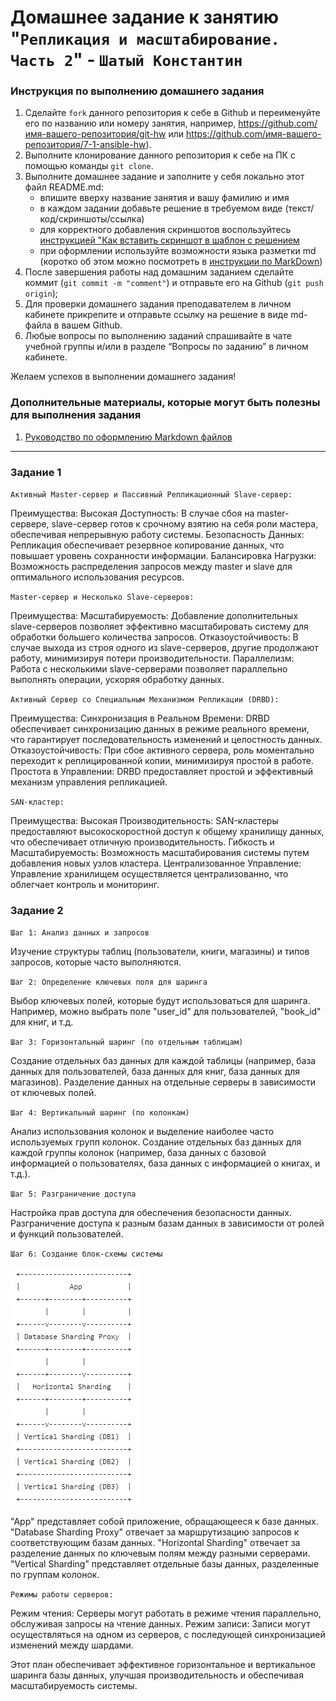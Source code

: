 # Домашнее задание к занятию "`Репликация и масштабирование. Часть 2`" - `Шатый Константин`


### Инструкция по выполнению домашнего задания

   1. Сделайте `fork` данного репозитория к себе в Github и переименуйте его по названию или номеру занятия, например, https://github.com/имя-вашего-репозитория/git-hw или  https://github.com/имя-вашего-репозитория/7-1-ansible-hw).
   2. Выполните клонирование данного репозитория к себе на ПК с помощью команды `git clone`.
   3. Выполните домашнее задание и заполните у себя локально этот файл README.md:
      - впишите вверху название занятия и вашу фамилию и имя
      - в каждом задании добавьте решение в требуемом виде (текст/код/скриншоты/ссылка)
      - для корректного добавления скриншотов воспользуйтесь [инструкцией "Как вставить скриншот в шаблон с решением](https://github.com/netology-code/sys-pattern-homework/blob/main/screen-instruction.md)
      - при оформлении используйте возможности языка разметки md (коротко об этом можно посмотреть в [инструкции  по MarkDown](https://github.com/netology-code/sys-pattern-homework/blob/main/md-instruction.md))
   4. После завершения работы над домашним заданием сделайте коммит (`git commit -m "comment"`) и отправьте его на Github (`git push origin`);
   5. Для проверки домашнего задания преподавателем в личном кабинете прикрепите и отправьте ссылку на решение в виде md-файла в вашем Github.
   6. Любые вопросы по выполнению заданий спрашивайте в чате учебной группы и/или в разделе “Вопросы по заданию” в личном кабинете.
   
Желаем успехов в выполнении домашнего задания!
   
### Дополнительные материалы, которые могут быть полезны для выполнения задания

1. [Руководство по оформлению Markdown файлов](https://gist.github.com/Jekins/2bf2d0638163f1294637#Code)

---

### Задание 1

`Активный Master-сервер и Пассивный Репликационный Slave-сервер:`

Преимущества:
Высокая Доступность: В случае сбоя на master-сервере, slave-сервер готов к срочному взятию на себя роли мастера, обеспечивая непрерывную работу системы.
Безопасность Данных: Репликация обеспечивает резервное копирование данных, что повышает уровень сохранности информации.
Балансировка Нагрузки: Возможность распределения запросов между master и slave для оптимального использования ресурсов.

`Master-сервер и Несколько Slave-серверов:`

Преимущества:
Масштабируемость: Добавление дополнительных slave-серверов позволяет эффективно масштабировать систему для обработки большего количества запросов.
Отказоустойчивость: В случае выхода из строя одного из slave-серверов, другие продолжают работу, минимизируя потери производительности.
Параллелизм: Работа с несколькими slave-серверами позволяет параллельно выполнять операции, ускоряя обработку данных.

`Активный Сервер со Специальным Механизмом Репликации (DRBD):`

Преимущества:
Синхронизация в Реальном Времени: DRBD обеспечивает синхронизацию данных в режиме реального времени, что гарантирует последовательность изменений и целостность данных.
Отказоустойчивость: При сбое активного сервера, роль моментально переходит к реплицированной копии, минимизируя простой в работе.
Простота в Управлении: DRBD предоставляет простой и эффективный механизм управления репликацией.

`SAN-кластер:`

Преимущества:
Высокая Производительность: SAN-кластеры предоставляют высокоскоростной доступ к общему хранилищу данных, что обеспечивает отличную производительность.
Гибкость и Масштабируемость: Возможность масштабирования системы путем добавления новых узлов кластера.
Централизованное Управление: Управление хранилищем осуществляется централизованно, что облегчает контроль и мониторинг.

### Задание 2

`Шаг 1: Анализ данных и запросов`

Изучение структуры таблиц (пользователи, книги, магазины) и типов запросов, которые часто выполняются.

`Шаг 2: Определение ключевых поля для шаринга`

Выбор ключевых полей, которые будут использоваться для шаринга. Например, можно выбрать поле "user_id" для пользователей, "book_id" для книг, и т.д.

`Шаг 3: Горизонтальный шаринг (по отдельным таблицам)`

Создание отдельных баз данных для каждой таблицы (например, база данных для пользователей, база данных для книг, база данных для магазинов).
Разделение данных на отдельные серверы в зависимости от ключевых полей.

`Шаг 4: Вертикальный шаринг (по колонкам)`

Анализ использования колонок и выделение наиболее часто используемых групп колонок.
Создание отдельных баз данных для каждой группы колонок (например, база данных с базовой информацией о пользователях, база данных с информацией о книгах, и т.д.).

`Шаг 5: Разграничение доступа`

Настройка прав доступа для обеспечения безопасности данных. Разграничение доступа к разным базам данных в зависимости от ролей и функций пользователей.

`Шаг 6: Создание блок-схемы системы`

![Скриншот-1](https://github.com/kshatyy/replic2/blob/main/img/2-1.png)

"App" представляет собой приложение, обращающееся к базе данных.
"Database Sharding Proxy" отвечает за маршрутизацию запросов к соответствующим базам данных.
"Horizontal Sharding" отвечает за разделение данных по ключевым полям между разными серверами.
"Vertical Sharding" представляет отдельные базы данных, разделенные по группам колонок.

`Режимы работы серверов:`

Режим чтения: Серверы могут работать в режиме чтения параллельно, обслуживая запросы на чтение данных.
Режим записи: Записи могут осуществляться на одном из серверов, с последующей синхронизацией изменений между шардами.

Этот план обеспечивает эффективное горизонтальное и вертикальное шаринга базы данных, улучшая производительность и обеспечивая масштабируемость системы.
